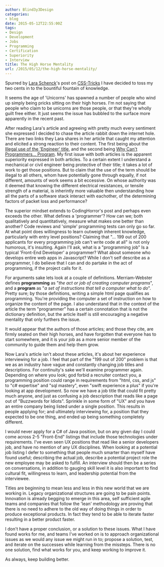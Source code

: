 ```yaml
---
author: Blind3y3Design
categories:
- blog
date: 2015-05-12T22:55:00Z
tags:
- Design
- Development
- Jobs
- Programming
- Certification
- Superiority
- Interview
title: The High Horse Mentality
url: /2015/05/12/the-high-horse-mentality/
---
```


Spurred by [Lara Schenck](http://notlaura.com/)'s post on [CSS-Tricks](https://css-tricks.com/tales-of-a-non-unicorn-a-story-about-the-trouble-with-job-titles-and-descriptions/) I have decided to toss my two cents in to the bountiful fountain of knowledge.

It seems the age of 'Unicorns' has spawned a number of people who wind up simply being pricks sitting on their high horses. I'm not saying that people who claim to be unicorns are those people, or that they're wholly guilt free either. It just seems the issue has bubbled to the surface more apparently in the recent past.
<!--more-->

After reading Lara's article and agreeing with pretty much every sentiment she expressed I decided to chase the article rabbit down the internet hole. There are two links they Lara shares in her article that caught my attention and elicited a strong reaction to their content. The first being about the [Illegal use of the 'Engineer' title](http://www.bizjournals.com/triad/stories/2004/04/12/focus3.html?page=all), and the second being [Why Can't Programmers... Program](http://blog.codinghorror.com/why-cant-programmers-program/).  My first issue with both articles is the apparent superiority expressed in both articles. To a certain extent I understand a mechanical or civil engineer being protective of their title; it takes a lot of work to get those positions. But to claim that the use of the term should be illegal to all others, whom have potentially gone through equally, if not different, amounts of work seems a bit eccessive. On whose authority was it deemed that knowing the different electrical resistances, or tensile strength of a material, is inherintly more valuable then understanding how all the parts of a software stack interact with eachother, of the determining factors of packet loss and performance?

The superior mindset extends to CodingHorror's post and perhaps even exceeds the other. What defines a 'programmer'? How can we; both qualitatively and quantitatively, measure what makes one better than another? Code reviews and 'simple' programming tests can only go so far. At what point does willingness to learn outweigh inherent knowledge, particularly with entry level positions? Claiming that "... 199 out of 200 applicants for every programming job can't write code at all" is not only humorous, it's insulting. Again I'll ask, what is a "programming job" Is a typical 'Front-End Developer' a programmer? What about someone who develops entire web apps in Javascript? While I don't self describe as a programmer, I do believe that I can and do partake in the act of programming, if the project calls for it.

For arguments sake lets look at a couple of definitions. Merriam-Webster defines **programming** as "*the act or job of creating computer programs*", and a **program** as "*a set of instructions that tell a computer what to do*". Pretty sure; by those definitions, writing a simple html page qualifies as programming. You're providing the computer a set of instruction on how to organize the content of the page. I also understand that in the context of the article the term "programmer" has a certain connotation that is not the dictionary definition, but the article itself is still encouraging a negative mentality that only furthers the issue.

It would appear that the authors of those articles; and those they cite, are firmly seated on their high horses, and have forgotten that everyone has to start somewhere, and it is your job as a more senior member of the community to guide them and help them grow.

Now Lara's article isn't about these articles, it's about her experience interviewing for a job. I feel that part of the "199 out of 200" problem is that we as an industry have vague and constantly changing job titles and descriptions. For continuity's sake we'll examine programmer again. Depending on where you look; god forbid a recruiter contact you, a programming position could range in requirements from "html, css, and js" to "c# expertise" and "sql mastery", even "swift experience a plus" if you're looking at app development. So now we have a job title that could fit pretty much anyone, and just as confusing a job description that reads like a page out of "Buzzwords for Idiots". Sprinkle in some form of "UX" and you have an entire company being listed under a single position. This results in people applying for; and ultimately interviewing for, a position that they expected to be one thing, and ended up being something completely different.

I would never apply for a C# of Java position, but on any given day I could come across 2-5 "Front-End" listings that include those technologies under requirements. I've even seen UX positions that read like a senior developers job, and have no mention of any UX disciplines. When looking at a potential job listing I defer to something that people much smarter than myself have found useful; describing the actual job, describe a potential project role the new employee may be asked to fulfill. An interview should then be a series on conversations, in addition to gauging skill level it is also important to find cultural fit, willingness to learn, and leadership potential from the interviewee. 

Titles are beginning to mean less and less in this new world that we are working in. Legacy organizational structures are going to be pain points. Innovation is already begging to emerge in this area, self sufficient agile teams and companies that follow the 'lean' methodology are proving that there is no need to adhere to the old way of doing things in order to produce exceptional products. In fact they tend to be able to iterate faster resulting in a better product faster.

I don't have a proper conclusion, or a solution to these issues. What I have found works for me, and teams I've worked on is to approach organizational issues as we would any issue we might run in to; propose a solution, test, and iterate on the successes while learning from the missteps. There is no one solution, find what works for you, and keep working to improve it.

As always, keep building better.